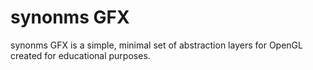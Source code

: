 # synonms GFX #

synonms GFX is a simple, minimal set of abstraction layers for OpenGL created for educational purposes.


